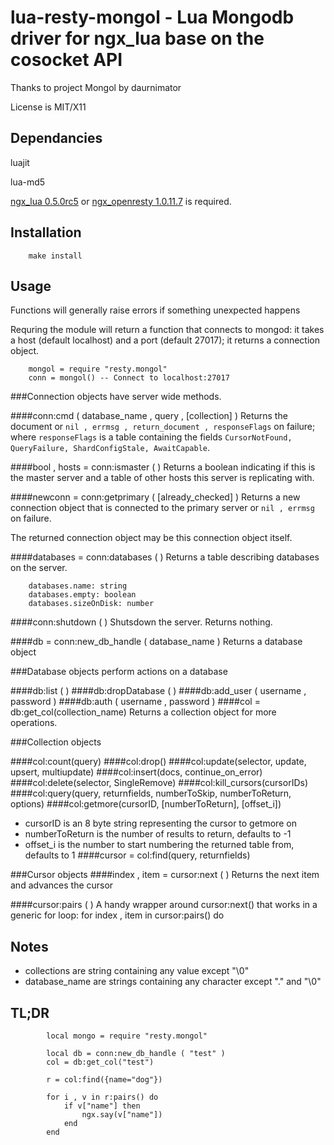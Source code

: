lua-resty-mongol - Lua Mongodb driver for ngx_lua base on the cosocket API
===========================

Thanks to project Mongol by daurnimator

License is MIT/X11

Dependancies
---------------------------

luajit

lua-md5

[ngx_lua 0.5.0rc5](https://github.com/chaoslawful/lua-nginx-module/tags) or [ngx_openresty 1.0.11.7](http://openresty.org/#Download) is required.


Installation
---------------------------

		make install

Usage
---------------------------

Functions will generally raise errors if something unexpected happens

Requring the module will return a function that connects to mongod:
it takes a host (default localhost) and a port (default 27017);
it returns a connection object.

		mongol = require "resty.mongol"
		conn = mongol() -- Connect to localhost:27017

###Connection objects have server wide methods.

####conn:cmd ( database_name , query , [collection] )
Returns the document
or `nil , errmsg , return_document , responseFlags` on failure;
where `responseFlags` is a table containing the fields `CursorNotFound, QueryFailure, ShardConfigStale, AwaitCapable`.

####bool , hosts = conn:ismaster ( )
Returns a boolean indicating if this is the master server and a table of other hosts this server is replicating with.

####newconn = conn:getprimary ( [already_checked] )
Returns a new connection object that is connected to the primary server
or `nil , errmsg` on failure.

The returned connection object may be this connection object itself.


####databases = conn:databases ( )
Returns a table describing databases on the server.

		databases.name: string
		databases.empty: boolean
		databases.sizeOnDisk: number

####conn:shutdown ( )
Shutsdown the server. Returns nothing.

####db = conn:new_db_handle ( database_name )
Returns a database object

###Database objects perform actions on a database

####db:list ( )
####db:dropDatabase ( )
####db:add_user ( username , password )
####db:auth ( username , password )
####col = db:get_col(collection_name)
Returns a collection object for more operations.

###Collection objects

####col:count(query)
####col:drop()
####col:update(selector, update, upsert, multiupdate)
####col:insert(docs, continue_on_error)
####col:delete(selector, SingleRemove)
####col:kill_cursors(cursorIDs)
####col:query(query, returnfields, numberToSkip, numberToReturn, options)
####col:getmore(cursorID, [numberToReturn], [offset_i])
 - cursorID is an 8 byte string representing the cursor to getmore on
 - numberToReturn is the number of results to return, defaults to -1
 - offset_i is the number to start numbering the returned table from, defaults to 1
####cursor = col:find(query, returnfields)

###Cursor objects
####index , item = cursor:next ( )
Returns the next item and advances the cursor

####cursor:pairs ( )
A handy wrapper around cursor:next() that works in a generic for loop:
		for index , item in cursor:pairs() do

Notes
---------------------------
 - collections are string containing any value except "\0"
 - database_name are strings containing any character except "." and "\0"

TL;DR
---------------------------
            local mongo = require "resty.mongol"

            local db = conn:new_db_handle ( "test" )
            col = db:get_col("test")

            r = col:find({name="dog"})

            for i , v in r:pairs() do
                if v["name"] then
                    ngx.say(v["name"])
                end
            end

